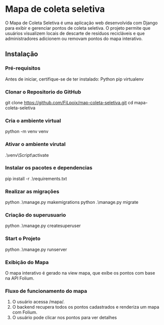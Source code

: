 # Mapa de coleta seletiva
O Mapa de Coleta Seletiva é uma aplicação web desenvolvida com Django para exibir e gerenciar pontos de coleta seletiva. O projeto permite que usuários visualizem locais de descarte de resíduos recicláveis e que administradores adicionem ou removam pontos do mapa interativo. 

## Instalação
### Pré-requisitos
Antes de iniciar, certifique-se de ter instalado:
Python
pip
virtualenv

### Clonar o Repositorio do GitHub
git clone https://github.com/FiLpoix/map-coleta-seletiva.git
cd mapa-coleta-seletiva
### Cria o ambiente virtual
python -m venv venv
### Ativar o ambiente virutal
.\venv\Script\activate
### Instalar os pacotes e dependencias
pip install -r .\requirements.txt
### Realizar as migrações
python .\manage.py makemigrations
python .\manage.py migrate
### Criação do superusuario
python .\manage.py createsuperuser
### Start o Projeto
python .\manage.py runserver

### Exibição do Mapa
O mapa interativo é gerado na view mapa, que exibe os pontos com base na API Folium.

### Fluxo de funcionamento do mapa
01. O usuário acessa /mapa/.
02. O backend recupera todos os pontos cadastrados e renderiza um mapa com Folium.
03. O usuário pode clicar nos pontos para ver detalhes